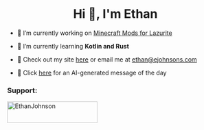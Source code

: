 <h1 align="center">Hi 👋, I'm Ethan</h1>

- 🔭 I’m currently working on [Minecraft Mods for Lazurite](https://github.com/LazuriteMC)

- 🌱 I’m currently learning **Kotlin and Rust**

- 🎯 Check out my site [here](http://ethanj.info) or email me at ethan@ejohnsons.com

- 🤖 Click [here](https://motd.bluevista.dev) for an AI-generated message of the day

<h3 align="left">Support:</h3>
<p><a href="https://www.buymeacoffee.com/EthanJohnson"> <img align="left" src="https://cdn.buymeacoffee.com/buttons/v2/default-yellow.png" height="50" width="210" alt="EthanJohnson" /></a></p><br><br>
